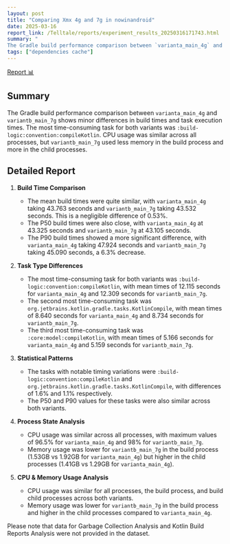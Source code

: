 ```yaml
---
layout: post
title: "Comparing Xmx 4g and 7g in nowinandroid"
date: 2025-03-16
report_link: /Telltale/reports/experiment_results_20250316171743.html
summary: " 
The Gradle build performance comparison between `varianta_main_4g` and `variantb_main_7g` shows minor differences in build times and task execution times. The most time-consuming task for both variants was `:build-logic:convention:compileKotlin`. CPU usage was similar across all processes, but `variantb_main_7g` used less memory in the build process and more in the child processes."
tags: ["dependencies cache"]
---
```

[Report 📊](../../reports/experiment_results_20250316171743.html)
## Summary
The Gradle build performance comparison between `varianta_main_4g` and `variantb_main_7g` shows minor differences in build times and task execution times. The most time-consuming task for both variants was `:build-logic:convention:compileKotlin`. CPU usage was similar across all processes, but `variantb_main_7g` used less memory in the build process and more in the child processes.

## Detailed Report

1. **Build Time Comparison**
   - The mean build times were quite similar, with `varianta_main_4g` taking 43.763 seconds and `variantb_main_7g` taking 43.532 seconds. This is a negligible difference of 0.53%.
   - The P50 build times were also close, with `varianta_main_4g` at 43.325 seconds and `variantb_main_7g` at 43.105 seconds.
   - The P90 build times showed a more significant difference, with `varianta_main_4g` taking 47.924 seconds and `variantb_main_7g` taking 45.090 seconds, a 6.3% decrease.

2. **Task Type Differences**
   - The most time-consuming task for both variants was `:build-logic:convention:compileKotlin`, with mean times of 12.115 seconds for `varianta_main_4g` and 12.309 seconds for `variantb_main_7g`.
   - The second most time-consuming task was `org.jetbrains.kotlin.gradle.tasks.KotlinCompile`, with mean times of 8.640 seconds for `varianta_main_4g` and 8.734 seconds for `variantb_main_7g`.
   - The third most time-consuming task was `:core:model:compileKotlin`, with mean times of 5.166 seconds for `varianta_main_4g` and 5.159 seconds for `variantb_main_7g`.

3. **Statistical Patterns**
   - The tasks with notable timing variations were `:build-logic:convention:compileKotlin` and `org.jetbrains.kotlin.gradle.tasks.KotlinCompile`, with differences of 1.6% and 1.1% respectively.
   - The P50 and P90 values for these tasks were also similar across both variants.

4. **Process State Analysis**
   - CPU usage was similar across all processes, with maximum values of 96.5% for `varianta_main_4g` and 98% for `variantb_main_7g`.
   - Memory usage was lower for `variantb_main_7g` in the build process (1.53GB vs 1.92GB for `varianta_main_4g`) but higher in the child processes (1.41GB vs 1.29GB for `varianta_main_4g`).

5. **CPU & Memory Usage Analysis**
   - CPU usage was similar for all processes, the build process, and build child processes across both variants.
   - Memory usage was lower for `variantb_main_7g` in the build process and higher in the child processes compared to `varianta_main_4g`.

Please note that data for Garbage Collection Analysis and Kotlin Build Reports Analysis were not provided in the dataset.
